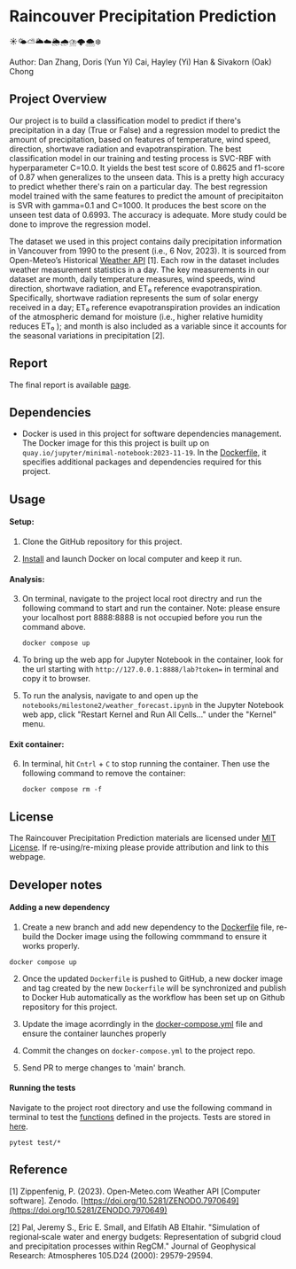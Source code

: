 # Raincouver Precipitation Prediction
☀️🌤️⛅️🌥️☁️🌦️🌧️⛈️🌩️🌨️❄️

Author: Dan Zhang, Doris (Yun Yi) Cai, Hayley (Yi) Han & Sivakorn (Oak) Chong

## Project Overview 

Our project is to build a classification model to predict if there's precipitation in a day (True or False) and a regression model to predict the amount of precipitation, based on features of temperature, wind speed, direction, shortwave radiation and evapotranspiration. The best classification model in our training and testing process is SVC-RBF with hyperparameter C=10.0. It yields the best test score of 0.8625 and f1-score of 0.87 when generalizes to the unseen data. This is a pretty high accuracy to predict whether there's rain on a particular day. The best regression model trained with the same features to predict the amount of precipitaiton is SVR with gamma=0.1 and C=1000. It produces the best score on the unseen test data of 0.6993. The accuracy is adequate. More study could be done to improve the regression model.

The dataset we used in this project contains daily precipitation information in Vancouver from 1990 to the present (i.e., 6 Nov, 2023). It is sourced from Open-Meteo’s Historical [Weather API](https://doi.org/10.5281/ZENODO.7970649) [1]. Each row in the dataset includes weather measurement statistics in a day. The key measurements in our dataset are month, daily temperature measures, wind speeds, wind direction, shortwave radiation, and ET₀ reference evapotranspiration. Specifically, shortwave radiation represents the sum of solar energy received in a day; ET₀ reference evapotranspiration provides an indication of the atmospheric demand for moisture (i.e., higher relative humidity reduces ET₀ ); and month is also included as a variable since it accounts for the seasonal variations in precipitation [2]. 

## Report

The final report is available [page](https://ubc-mds.github.io/RaincouverPrediction/).

## Dependencies

- Docker is used in this project for software dependencies management. The Docker image for this this project is built up on `quay.io/jupyter/minimal-notebook:2023-11-19`. In the [Dockerfile](https://github.com/UBC-MDS/RaincouverPrediction/blob/main/Dockerfile), it specifies additional packages and dependencies required for this project.

## Usage

#### Setup:

1. Clone the GitHub repository for this project.
   
2. [Install](https://www.docker.com/get-started/) and launch Docker on local computer and keep it run.

#### Analysis:

3. On terminal, navigate to the project local root directry and run the following command to start and run the container. Note: please ensure your localhost port 8888:8888 is not occupied before you run the command above.
   ```
   docker compose up
   ```
   
4. To bring up the web app for Jupyter Notebook in the container, look for the url starting with `http://127.0.0.1:8888/lab?token=` in terminal and copy it to browser.

5. To run the analysis, navigate to and open up the `notebooks/milestone2/weather_forecast.ipynb` in the Jupyter Notebook web app, click "Restart Kernel and Run All Cells..." under the "Kernel" menu.

#### Exit container:

6. In terminal, hit `Cntrl` + `C` to stop running the container. Then use the following command to remove the container:
   ```
   docker compose rm -f
   ```

## License

The Raincouver Precipitation Prediction materials are licensed under [MIT License](https://opensource.org/license/mit/). If re-using/re-mixing please provide attribution and link to this webpage.

## Developer notes

#### Adding a new dependency
1. Create a new branch and add new dependency to the [Dockerfile](https://github.com/UBC-MDS/RaincouverPrediction/blob/main/Dockerfile) file, re-build the Docker image using the following commmand to ensure it works properly.
```
docker compose up
```

2. Once the updated `Dockerfile` is pushed to GitHub, a new docker image and tag created by the new `Dockerfile` will be synchronized and publish to Docker Hub automatically as the workflow has been set up on Github repository for this project.
 
3. Update the image acorrdingly in the [docker-compose.yml](https://github.com/UBC-MDS/RaincouverPrediction/blob/main/docker-compose.yml) file and ensure the container launches properly

4. Commit the changes on `docker-compose.yml` to the project repo.

5. Send PR to merge changes to 'main' branch.

#### Running the tests
Navigate to the project root directory and use the following command in terminal to test the [functions](https://github.com/UBC-MDS/RaincouverPrediction/tree/main/src) defined in the projects. Tests are stored in [here](https://github.com/UBC-MDS/RaincouverPrediction/tree/main/test).
```
pytest test/*
```


## Reference

[1] Zippenfenig, P. (2023). Open-Meteo.com Weather API [Computer software]. Zenodo. [https://doi.org/10.5281/ZENODO.7970649](https://doi.org/10.5281/ZENODO.7970649)

[2] Pal, Jeremy S., Eric E. Small, and Elfatih AB Eltahir. "Simulation of regional‐scale water and energy budgets: Representation of subgrid cloud and precipitation processes within RegCM." Journal of Geophysical Research: Atmospheres 105.D24 (2000): 29579-29594.
